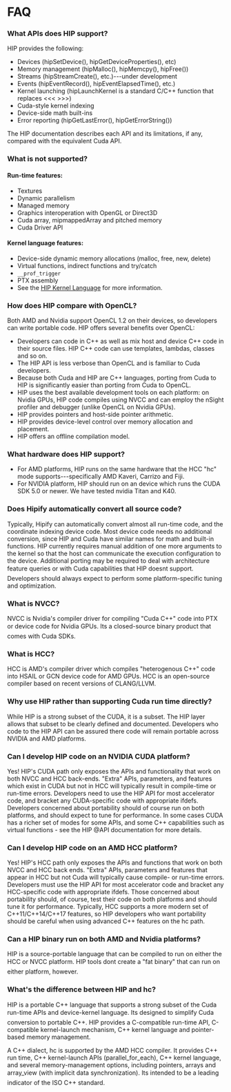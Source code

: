 # FAQ


### What APIs does HIP support?
HIP provides the following:
- Devices (hipSetDevice(), hipGetDeviceProperties(), etc)
- Memory management (hipMalloc(), hipMemcpy(), hipFree())
- Streams (hipStreamCreate(), etc.)---under development
- Events (hipEventRecord(), hipEventElapsedTime(), etc.)
- Kernel launching (hipLaunchKernel is a standard C/C++ function that replaces <<< >>>)
- Cuda-style kernel indexing
- Device-side math built-ins
- Error reporting (hipGetLastError(), hipGetErrorString())

The HIP documentation describes each API and its limitations, if any, compared with the equivalent Cuda API.

### What is not supported?
#### Run-time features:
- Textures 
- Dynamic parallelism
- Managed memory
- Graphics interoperation with OpenGL or Direct3D
- Cuda array, mipmappedArray and pitched memory
- Cuda Driver API
   
#### Kernel language features:
- Device-side dynamic memory allocations (malloc, free, new, delete)
- Virtual functions, indirect functions and try/catch
- `__prof_trigger` 
- PTX assembly
- See the [HIP Kernel Language](hip_kernel_language.md) for more information.

### How does HIP compare with OpenCL?
Both AMD and Nvidia support OpenCL 1.2 on their devices, so developers can write portable code.
HIP offers several benefits over OpenCL:
- Developers can code in C++ as well as mix host and device C++ code in their source files. HIP C++ code can use templates, lambdas, classes and so on.
- The HIP API is less verbose than OpenCL and is familiar to Cuda developers.
- Because both Cuda and HIP are C++ languages, porting from Cuda to HIP is significantly easier than porting from Cuda to OpenCL.
- HIP uses the best available development tools on each platform: on Nvidia GPUs, HIP code compiles using NVCC and can employ the nSight profiler and debugger (unlike OpenCL on Nvidia GPUs).
- HIP provides pointers and host-side pointer arithmetic.
- HIP provides device-level control over memory allocation and placement.
- HIP offers an offline compilation model.

### What hardware does HIP support?
- For AMD platforms, HIP runs on the same hardware that the HCC "hc" mode supports---specifically AMD Kaveri, Carrizo and Fiji.
- For NVIDIA platform, HIP should run on an device which runs the CUDA SDK 5.0 or newer.  We have tested nvidia Titan and K40.

### Does Hipify automatically convert all source code?
Typically, Hipify can automatically convert almost all run-time code, and the coordinate indexing device code. 
Most device code needs no additional conversion, since HIP and Cuda have similar names for math and built-in functions. 
HIP currently requires manual addition of one more arguments to the kernel so that the host can communicate the execution configuration to the device. 
Additional porting may be required to deal with architecture feature queries or with Cuda capabilities that HIP doesnt support. 
Developers should always expect to perform some platform-specific tuning and optimization.

### What is NVCC?
NVCC is Nvidia's compiler driver for compiling "Cuda C++" code into PTX or device code for Nvidia GPUs. Its a closed-source binary product that comes with Cuda SDKs.

### What is HCC?
HCC is AMD's compiler driver which compiles "heterogenous C++" code into HSAIL or GCN device code for AMD GPUs.  HCC is an open-source compiler based on recent versions of CLANG/LLVM.

### Why use HIP rather than supporting Cuda run time directly?
While HIP is a strong subset of the CUDA, it is a subset.  The HIP layer allows that subset to be clearly defined and documented.
Developers who code to the HIP API can be assured there code will remain portable across NVIDIA and AMD platforms.

### Can I develop HIP code on an NVIDIA CUDA platform?
Yes!  HIP's CUDA path only exposes the APIs and functionality that work on both NVCC and HCC back-ends.
"Extra" APIs, parameters, and features which exist in CUDA but not in HCC will typically result in compile-time or run-time errors.
Developers need to use the HIP API for most accelerator code, and bracket any CUDA-specific code with appropriate ifdefs.
Developers concerned about portability should of course run on both platforms, and should expect to tune for performance.
In some cases CUDA has a richer set of modes for some APIs, and some C++ capabilities such as virtual functions - see the HIP @API documentation for more details.

### Can I develop HIP code on an AMD HCC platform?
Yes! HIP's HCC path only exposes the APIs and functions that work on both NVCC and HCC back ends. "Extra" APIs, parameters and features that appear in HCC but not Cuda will typically cause compile- or run-time errors. Developers must use the HIP API for most accelerator code and bracket any HCC-specific code with appropriate ifdefs. Those concerned about portability should, of course, test their code on both platforms and should tune it for performance. Typically, HCC supports a more modern set of C++11/C++14/C++17 features, so HIP developers who want portability should be careful when using advanced C++ features on the hc path.

### Can a HIP binary run on both AMD and Nvidia platforms?
HIP is a source-portable language that can be compiled to run on either the HCC or NVCC platform. HIP tools dont create a "fat binary" that can run on either platform, however.

### What's the difference between HIP and hc?
HIP is a portable C++ language that supports a strong subset of the Cuda run-time APIs and device-kernel language. Its designed to simplify Cuda conversion to portable C++. HIP provides a C-compatible run-time API, C-compatible kernel-launch mechanism, C++ kernel language and pointer-based memory management.

A C++ dialect, hc is supported by the AMD HCC compiler. It provides C++ run time, C++ kernel-launch APIs (parallel_for_each), C++ kernel language, and several memory-management options, including pointers, arrays and array_view (with implicit data synchronization). Its intended to be a leading indicator of the ISO C++ standard.
